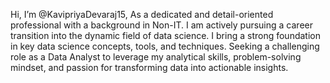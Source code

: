 Hi, I’m @KavipriyaDevaraj15,
As a dedicated and detail-oriented professional with a background in Non-IT. 
I am actively pursuing a career transition into the dynamic field of data science. 
I bring a strong foundation in key data science concepts, tools, and techniques. 
Seeking a challenging role as a Data Analyst to leverage my analytical skills, problem-solving mindset, and passion for transforming data into actionable insights.
